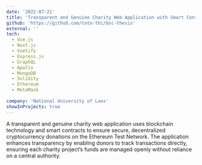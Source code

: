```yaml
---
date: '2022-07-21'
title: 'Transparent and Genuine Charity Web Application with Smart Contract'
github: 'https://github.com/toto-thi/bsc-thesis'
external: ''
tech:
  - Vue.js
  - Nuxt.js
  - Vuetify
  - Express.js
  - GraphQL
  - Apollo
  - MongoDB
  - Solidity
  - Ethereum
  - MetaMask
  
company: 'National University of Laos'
showInProjects: true
---
```


A transparent and genuine charity web application uses blockchain technology and smart contracts to ensure secure, decentralized cryptocurrency donations on the Ethereum Test Network. The application enhances transparency by enabling donors to track transactions directly, ensuring each charity project’s funds are managed openly without reliance on a central authority.
